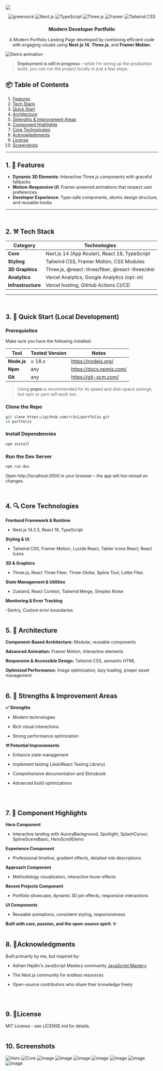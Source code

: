 
 <img src="https://github.com/user-attachments/assets/ebff0989-0486-4393-b9e8-a0e15b032a9c" /> <br/>  
<div align="center">

  <img src="https://img.shields.io/badge/-GSAP-black?style=for-the-badge&logoColor=white&logo=greensock&color=88CE02" alt="greensock" />
  <img src="https://img.shields.io/badge/Next-black?style=for-the-badge&logo=next.js&logoColor=white" alt="Next.js" />
  <img src="https://img.shields.io/badge/-TypeScript-black?style=for-the-badge&logoColor=white&logo=typescript&color=3178C6" alt="TypeScript" />
  <img src="https://img.shields.io/badge/Three.js-black?style=for-the-badge&logo=three.js&logoColor=white" alt="Three.js" />
   <img src="https://img.shields.io/badge/-Framer-black?style=for-the-badge&logoColor=white&logo=framer&color=0055FF" alt="framer" />
  <img src="https://img.shields.io/badge/Tailwind_CSS-38B2AC?style=for-the-badge&logo=tailwind-css&logoColor=white" alt="Tailwind CSS" />

  <h3 align="center">Modern Developer Portfolio</h3>
  <p align="center">
    A Modern Portfolio Landnig Page developed by combining efficient code with engaging visuals using
    <b>Next.js 14</b>, <b>Three.js</b>, and <b>Framer Motion</b>. 
  </p>
</div>

![Demo animation](public/demo.gif)


> **Deployment is still in progress** – while I'm wiring up the production build, you can run the project locally in just a few steps.  


## 📦 Table of Contents

1. [Features](#features)  
2. [Tech Stack](#tech-stack)  
3. [Quick Start](#quick-start)   
4. [Architecture](#architecture)   
5. [Strengths & Improvement Areas](#strengths--improvement-areas)   
6. [Component Highlights](#component-highlights)   
7. [Core Technologies](#core-technologies)   
8. [Acknowledgments](#acknowledgments)  
9. [License](#license)
10. [Screenshots](#screenshots)

---
## 1. 🚀 Features <a id="features"></a>

- **Dynamic 3D Elements**: Interactive Three.js components with graceful fallbacks
- **Motion-Responsive UI**: Framer-powered animations that respect user preferences
- **Developer Experience**: Type-safe components, atomic design structure, and reusable hooks

---
<br />

## 2. ⚒️ Tech Stack <a id="tech-stack"></a>

| Category         | Technologies                                                                 |
|------------------|------------------------------------------------------------------------------|
| **Core**         | Next.js 14 (App Router), React 18, TypeScript                                |
| **Styling**      | Tailwind CSS, Framer Motion, CSS Modules                                     |
| **3D Graphics**  | Three.js, @react-three/fiber, @react-three/drei                             |                        |
| **Analytics**    | Vercel Analytics, Google Analytics (opt-in)                                  |
| **Infrastructure**| Vercel hosting, GitHub Actions CI/CD                                        |

---
<br />

## 3. 🤸 Quick Start (Local Development)<a id="quick-start"></a>

###  Prerequisites

Make sure you have the following installed:

| Tool | Tested Version | Notes |
|------|----------------|-------|
| **Node.js** | ≥ 18.x | <https://nodejs.org/> |
| **Npm**  | any | <https://docs.npmjs.com/> |
| **Git** | any | <https://git-scm.com/> |

> Using **pnpm** is recommended for its speed and disk-space savings, but npm or yarn will work too.

###  Clone the Repo

```bash
git clone https://github.com/rr3s1/portfolio.git
cd portfolio
```

### Install Dependencies

```bash
npm install
```

### Run the Dev Server

```bash
npm run dev
```

Open http://localhost:3000 in your browser – the app will hot-reload on changes.

<br />

## 4. 🔍 Core Technologies<a id="core-technologies"></a>

**Frontend Framework & Runtime**

- Next.js 14.2.5, React 18, TypeScript

**Styling & UI**

- Tailwind CSS, Framer Motion, Lucide React, Tabler Icons React, React Icons

**3D & Graphics**

- Three.js, React Three Fiber, Three-Globe, Spline Tool, Lottie Files

**State Management & Utilities**

- Zustand, React Context, Tailwind Merge, Simplex Noise

**Monitoring & Error Tracking**

-Sentry, Custom error boundaries
<br />
<br />  
## 5.  🧱 Architecture<a id="architecture"></a>

**Component-Based Architecture:** Modular, reusable components

**Advanced Animation:** Framer Motion, interactive elements

**Responsive & Accessible Design:** Tailwind CSS, semantic HTML

**Optimized Performance:** Image optimization, lazy loading, proper asset management
<br />
<br />
## 6. 🎯 Strengths & Improvement Areas<a id="strengths--improvement-areas"></a>

**✅ Strengths**

- Modern technologies

- Rich visual interactions

- Strong performance optimization

**⚒️ Potential Improvements**

- Enhance state management

- Implement testing (Jest/React Testing Library)

- Comprehensive documentation and Storybook

- Advanced build optimizations
<br />
<br />

## 7.  🧩 Component Highlights<a id="component-highlights"></a>

**Hero Component**

- Interactive landing with AuroraBackground, Spotlight, SplashCursor, SplineSceneBasic, HeroScrollDemo

**Experience Component**

- Professional timeline, gradient effects, detailed role descriptions

**Approach Component**

- Methodology visualization, interactive hover effects

**Recent Projects Component**

- Portfolio showcase, dynamic 3D pin effects, responsive interactions

**UI Components**

- Reusable animations, consistent styling, responsiveness

**Built with care, passion, and the open-source spirit. ✨**
<br />
<br />
## 8. 🙏Acknowledgments <a id="acknowledgments"></a>

Built primarily by me, but inspired by:

- Adrian Hajdin's JavaScript Mastery community [JavaScript Mastery](https://www.youtube.com/c/JavaScriptMastery)

- The Next.js community for endless resources

- Open-source contributors who share their knowledge freely
<br />
<br />

## 9.  📜License <a id="license"></a>
MIT License - see LICENSE.md for details.
<br />
<br />

## 10. Screenshots <a id="screenshots"></a>

![Hero](https://github.com/user-attachments/assets/aa5ab4fe-fe86-423f-918a-0da890f4ca96)
![Core](https://github.com/user-attachments/assets/5bffda05-6031-4199-9de3-c8e0f16610b1)
![image](https://github.com/user-attachments/assets/1df84138-1fb2-4dbc-9800-ea0132ab1051)
![image](https://github.com/user-attachments/assets/47318a47-55d9-4af9-ba3d-2065683939fe)
![image](https://github.com/user-attachments/assets/1a87d481-537d-4b8a-be2a-ccdcc29a14f2)
![image](https://github.com/user-attachments/assets/89e4a933-c54e-4701-bc0a-291fd4788747)
![image](https://github.com/user-attachments/assets/1a37fe7f-e705-4896-a2f1-365797b97197)
![image](https://github.com/user-attachments/assets/9f121bbd-015f-4ed2-bf45-354c4b8a157d)
![image](https://github.com/user-attachments/assets/328a13ce-9b4d-4332-91e0-130e3742d542)
